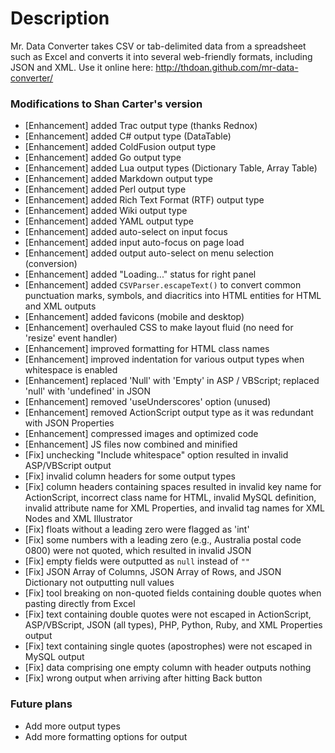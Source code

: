 # Description

Mr. Data Converter takes CSV or tab-delimited data from a spreadsheet such as Excel and converts it into several web-friendly formats, including JSON and XML.
Use it online here: http://thdoan.github.com/mr-data-converter/

### Modifications to Shan Carter's version

- [Enhancement] added Trac output type (thanks Rednox)
- [Enhancement] added C# output type (DataTable)
- [Enhancement] added ColdFusion output type
- [Enhancement] added Go output type
- [Enhancement] added Lua output types (Dictionary Table, Array Table)
- [Enhancement] added Markdown output type
- [Enhancement] added Perl output type
- [Enhancement] added Rich Text Format (RTF) output type
- [Enhancement] added Wiki output type
- [Enhancement] added YAML output type
- [Enhancement] added auto-select on input focus
- [Enhancement] added input auto-focus on page load
- [Enhancement] added output auto-select on menu selection (conversion)
- [Enhancement] added "Loading..." status for right panel
- [Enhancement] added `CSVParser.escapeText()` to convert common punctuation marks, symbols, and diacritics into HTML entities for HTML and XML outputs
- [Enhancement] added favicons (mobile and desktop)
- [Enhancement] overhauled CSS to make layout fluid (no need for 'resize' event handler)
- [Enhancement] improved formatting for HTML class names
- [Enhancement] improved indentation for various output types when whitespace is enabled
- [Enhancement] replaced 'Null' with 'Empty' in ASP / VBScript; replaced 'null' with 'undefined' in JSON
- [Enhancement] removed 'useUnderscores' option (unused)
- [Enhancement] removed ActionScript output type as it was redundant with JSON Properties
- [Enhancement] compressed images and optimized code
- [Enhancement] JS files now combined and minified
- [Fix] unchecking "Include whitespace" option resulted in invalid ASP/VBScript output
- [Fix] invalid column headers for some output types
- [Fix] column headers containing spaces resulted in invalid key name for ActionScript, incorrect class name for HTML, invalid MySQL definition, invalid attribute name for XML Properties, and invalid tag names for XML Nodes and XML Illustrator
- [Fix] floats without a leading zero were flagged as 'int'
- [Fix] some numbers with a leading zero (e.g., Australia postal code 0800) were not quoted, which resulted in invalid JSON
- [Fix] empty fields were outputted as `null` instead of `""`
- [Fix] JSON Array of Columns, JSON Array of Rows, and JSON Dictionary not outputting null values
- [Fix] tool breaking on non-quoted fields containing double quotes when pasting directly from Excel
- [Fix] text containing double quotes were not escaped in ActionScript, ASP/VBScript, JSON (all types), PHP, Python, Ruby, and XML Properties output
- [Fix] text containing single quotes (apostrophes) were not escaped in MySQL output
- [Fix] data comprising one empty column with header outputs nothing
- [Fix] wrong output when arriving after hitting Back button

### Future plans

- Add more output types
- Add more formatting options for output